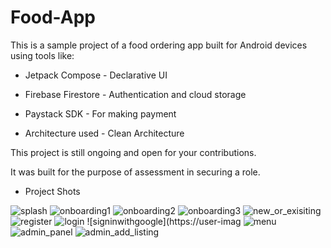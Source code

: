 # Food-App

This is a sample project of a food ordering app built for Android
devices using tools like:

* Jetpack Compose - Declarative UI

* Firebase Firestore - Authentication and cloud storage

* Paystack SDK - For making payment
 
* Architecture used - Clean Architecture 

This project is still ongoing and open for your contributions.

It was built for the purpose of assessment in securing a role.


* Project Shots

![splash](https://user-images.githubusercontent.com/36424292/178795493-6a31d5f7-345b-4017-8bd6-1816135d9711.png)
![onboarding1](https://user-images.githubusercontent.com/36424292/178795599-56b9e067-ad47-4c04-a98e-6d0d9e9c2388.png)
![onboarding2](https://user-images.githubusercontent.com/36424292/178795610-c6dab50a-4d9b-4923-9524-2843983117a4.png)
![onboarding3](https://user-images.githubusercontent.com/36424292/178795627-a9709868-137e-48e3-a1a1-6f177a625003.png)
![new_or_exisiting](https://user-images.githubusercontent.com/36424292/178795642-5f431551-e973-441b-bf21-d13582cb7d01.png)
![register](https://user-images.githubusercontent.com/36424292/178795662-6db06bac-a255-4f08-9955-d2b3a9a24ee7.png)
![login](https://user-images.githubusercontent.com/36424292/178795675-decb12c7-fdde-4974-bc0b-82bd7e23fefb.png)
![signinwithgoogle](https://user-imag
![menu](https://user-images.githubusercontent.com/36424292/178795754-d55b5ddd-4332-4b3d-989d-cc02f15b5e88.png)
![admin_panel](https://user-images.githubusercontent.com/36424292/178795689-21611e65-7a40-407d-96e6-c11d8f30f290.png)
![admin_add_listing](https://user-images.githubusercontent.com/36424292/178795726-71b58e28-3804-41d6-8e67-912fcb1a67c6.png)
